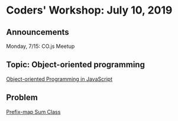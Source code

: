 
# Coders' Workshop: July 10, 2019

## Announcements
Monday, 7/15: CO.js Meetup


## Topic: Object-oriented programming

[Object-oriented Programming in JavaScript](https://www.youtube.com/watch?v=PFmuCDHHpwk)


## Problem
[Prefix-map Sum Class](https://github.com/andy-young/Coders-Workshop/blob/master/Coding-Challenges/prefixMapSum/prefixMapSum.md)



